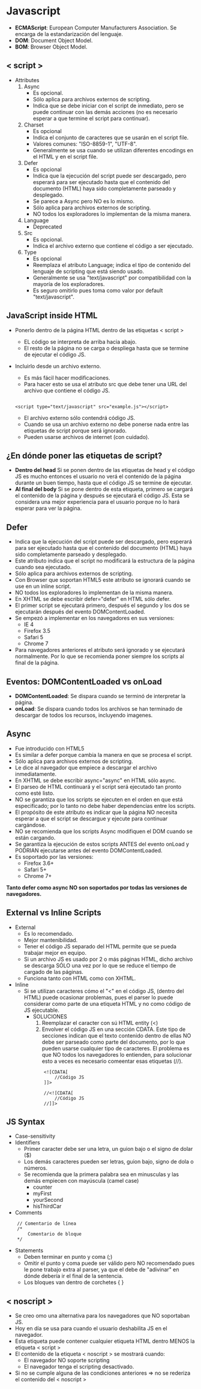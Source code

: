 **Javascript**
===============

- **ECMAScript**:  European Computer Manufacturers Association. Se encarga de la estandarización del lenguaje.
- **DOM**: Document Object Model.
- **BOM**: Browser Object Model.


< script >
---------

- Attributes
	1. Async 
		- Es opcional.
		- Sólo aplica para archivos externos de scripting.
		- Indica que se debe iniciar con el script de inmediato, pero se puede continuar con las demás acciones (no es necesario esperar a que termine el script para continuar).
	2. Charset
		- Es opcional
		- Indica el conjunto de caracteres que se usarán en el script file.
		- Valores comunes: "ISO-8859-1", "UTF-8".
		- Generalmente se usa cuando se utilizan diferentes encodings en el HTML y en el script file.
	3. Defer
		- Es opcional
		- Indica que la ejecución del script puede ser descargado, pero esperará para ser ejecutado hasta que el contenido del documento (HTML) haya sido completamente parseado y desplegado.
		- Se parece a Async pero NO es lo mismo.
		- Sólo aplica para archivos externos de scripting.
		- NO todos los exploradores lo implementan de la misma manera.
	4. Language
		- Deprecated
	5. Src
		- Es opcional.
		- Indica el archivo externo que contiene el código a ser ejecutado.
	6. Type
		- Es opcional
		- Reemplaza el atributo Language; indica el tipo de contenido del lenguaje de scripting que está siendo usado.
		- Generalmente se usa "text/javascript" por compatibilidad con la mayoría de los exploradores.
		- Es seguro omitirlo pues toma como valor por default "text/javascript".


JavaScript inside HTML
----------------------

- Ponerlo dentro de la página HTML dentro de las etiquetas < script >
	- EL código se interpreta de arriba hacia abajo.
	- El resto de la página no se carga o despliega hasta que se termine de ejecutar el código JS.

- Incluirlo desde un archivo externo.
	- Es más fácil hacer modificaciones.
	- Para hacer esto se usa el atributo src que debe tener una URL del archivo que contiene el código JS.
	```
	
	<script type="text/javascript" src="example.js"></script>
	
	```
	- El archivo externo sólo contendrá código JS.
	- Cuando se usa un archivo externo no debe ponerse nada entre las etiquetas de script porque será ignorado.
	- Pueden usarse archivos de internet (con cuidado).


¿En dónde poner las etiquetas de script?
----------------------------------------
- **Dentro del head**
	Si se ponen dentro de las etiquetas de head y el código JS es mucho entonces el usuario no verá el contenido de la página durante un buen tiempo, hasta que el código JS se termine de ejecutar.
- **Al final del body**
	Si se pone dentro de esta etiqueta, primero se cargará el contenido de la página y después se ejecutará el código JS. Esta se considera una mejor experiencia para el usuario porque no lo hará esperar para ver la página.

Defer
-----
- Indica que la ejecución del script puede ser descargado, pero esperará para ser ejecutado hasta que el contenido del documento (HTML) haya sido completamente parseado y desplegado.
- Este atributo indica que el script no modificará la estructura de la página cuando sea ejecutado.
- Sólo aplica para archivos externos de scripting.
- Con Browser que soportan HTML5 este atributo se ignorará cuando se use en un inline script.
- NO todos los exploradores lo implementan de la misma manera.
- En XHTML se debe escribir defer="defer" en HTML sólo defer.
- El primer script se ejecutará primero, después el segundo y los dos se ejecutarán después del evento DOMContentLoaded.
- Se empezó a implementar en los navegadores en sus versiones:
	- IE 4
	- Firefox 3.5
	- Safari 5
	- Chrome 7
- Para navegadores anteriores el atributo será ignorado y se ejecutará normalmente. Por lo que se recomienda poner siempre los scripts al final de la página.


Eventos: DOMContentLoaded vs onLoad
------------------------------------
- **DOMContentLoaded**: Se dispara cuando se terminó de interpretar la página.
- **onLoad**: Se dispara cuando todos los archivos se han terminado de descargar de todos los recursos, incluyendo imagenes.

Async
------
- Fue introducido con HTML5
- Es similar a defer porque cambia la manera en que se procesa el script.
- Sólo aplica para archivos externos de scripting.
- Le dice al navegador que empiece a descargar el archivo inmediatamente.
- En XHTML se debe escribir async="async" en HTML sólo async.
- El parseo de HTML continuará y el script será ejecutado tan pronto como esté listo.
- NO se garantiza que los scripts se ejecuten en el orden en que está especificado; por lo tanto no debe haber dependencias entre los scripts.
- El propósito de este atributo es indicar que la página NO necesita esperar a que el script se descargue y ejecute para continuar cargándose.
- NO se recomienda que los scripts Async modifiquen el DOM cuando se están cargando.
- Se garantiza la ejecución de estos scripts ANTES del evento onLoad y PODRIAN ejecutarse antes del evento DOMContentLoaded.
- Es soportado por las versiones:
	- Firefox 3.6+
	- Safari 5+
	- Chrome 7+

**Tanto defer como async NO son soportados por todas las versiones de navegadores.**


External vs Inline Scripts
----------------------------
- External
	- Es lo recomendado.
	- Mejor mantenibilidad.
	- Tener el código JS separado del HTML permite que se pueda trabajar mejor en equipo.
	- Si un archivo JS es usado por 2 o más páginas HTML, dicho archivo se descarga SÓLO una vez por lo que se reduce el tiempo de cargado de las páginas.
	- Funciona tanto con HTML como con XHTML.
- Inline
	- Si se utilizan caracteres cómo el "<" en el código JS, (dentro del HTML) puede ocasionar problemas, pues el parser lo puede considerar como parte de una etiqueta HTML y no como código de JS ejecutable.
		- SOLUCIONES	
			1. Reemplazar el caracter con sú HTML entity (&lt;)
			2. Envolver el código JS en una sección CDATA. Este tipo de secciones indican que el texto contenido dentro de ellas NO debe ser parseado como parte del documento, por lo que pueden usarse cualquier tipo de caracteres. El problema es que NO todos los navegadores lo entienden, para solucionar esto a veces es necesario comeentar esas etiquetas (//).
			```
				<![CDATA[
					//Código JS
				]]>

				//<![CDATA[
					//Código JS
				//]]>

			```

JS Syntax
---------
- Case-sensitivity
- Identifiers
	- Primer caracter debe ser una letra, un guion bajo o el signo de dolar ($)
	- Los demás caracteres pueden ser letras, guion bajo, signo de dola o números.
	- Se recomienda que la primera palabra sea en minusculas y las demás empiecen con mayúscula (camel case)
		- counter
		- myFirst
		- yourSecond
		- hisThirdCar
- Comments
```
	// Comentario de línea
	/* 
		Comentario de bloque
	*/ 
```

- Statements
	- Deben terminar en punto y coma (;)
	- Omitir el punto y coma puede ser válido pero NO recomendado pues le pone trabajo extra al parser, ya que el debe de "adivinar" en dónde debería ir el final de la sentencia.
	- Los bloques van dentro de corchetes { }

< noscript >
------------
- Se creo omo una alternativa para los navegadores que NO soportaban JS.
- Hoy en día se usa para cuando el usuario deshabilita JS en el navegador.
- Esta etiqueta puede contener cualquier etiqueta HTML dentro MENOS la etiqueta < script >
- El contenido de la etiqueta < noscript > se mostrará cuando:
	- El navegador NO soporte scripting
	- El navegador tenga el scripting desactivado.
- Si no se cumple alguna de las condiciones anteriores => no se rederiza el contenido del < noscript >